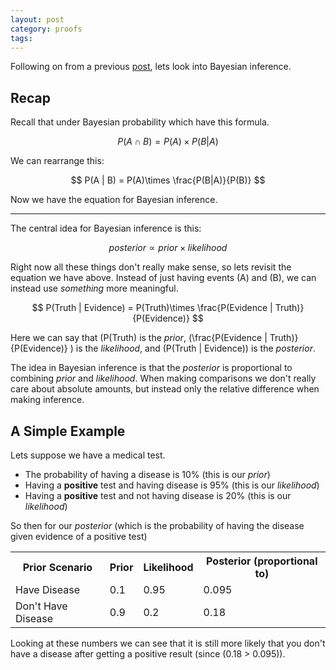 ```yaml
---
layout: post
category: proofs
tags:
---
```


Following on from a previous [post](http://chappers.github.io/proofs/2013/11/07/a-glimpse-into-bayes-probability/), lets look into
Bayesian inference.

## Recap

Recall that under Bayesian probability which have this formula.

$$ P(A \cap B) = P(A)\times P(B | A) $$

We can rearrange this:

$$ P(A | B) = P(A)\times \frac{P(B|A)}{P(B)} $$

Now we have the equation for Bayesian inference.

---

The central idea for Bayesian inference is this:

$$ posterior \propto prior \times likelihood $$

Right now all these things don't really make sense, so lets revisit the equation we have above. Instead of just having
events \(A\) and \(B\), we can instead use _something_ more meaningful.

$$ P(Truth | Evidence) = P(Truth)\times \frac{P(Evidence | Truth)}{P(Evidence)} $$

Here we can say that \(P(Truth\) is the _prior_, \(\frac{P(Evidence | Truth)}{P(Evidence)} \) is the _likelihood_, and
\(P(Truth | Evidence)\) is the _posterior_.

The idea in Bayesian inference is that the _posterior_ is proportional to combining _prior_ and _likelihood_. When making comparisons we don't really care about absolute amounts, but instead only the relative difference when making inference.

## A Simple Example

Lets suppose we have a medical test.

- The probability of having a disease is 10% (this is our _prior_)
- Having a **positive** test and having disease is 95% (this is our _likelihood_)
- Having a **positive** test and not having disease is 20% (this is our _likelihood_)

So then for our _posterior_ (which is the probability of having the disease given evidence of a positive test)

<table>
<tr><th>Prior Scenario</th><th>Prior</th><th>Likelihood</th><th>Posterior (proportional to)</th></tr>
<tr><td>Have Disease</td><td>0.1</td><td>0.95</td><td>0.095</td></tr>
<tr><td>Don't Have Disease</td><td>0.9</td><td>0.2</td><td>0.18</td></tr>
</table>

Looking at these numbers we can see that it is still more likely that you don't have a disease after getting a positive result (since \(0.18 > 0.095\)).
